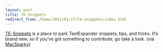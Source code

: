 ```yaml
---
layout: post
title: TE-Snippets
redirect_from: /home/2011/03/17/te-snippets/index.html
---
```

<p><a href="http://te-snippets.com/">TE-Snippets</a> is a place to park TextExpander snippets, tips, and tricks. It’s brand new, so if you’ve got something to contribute, go take a look.
(via <a href="http://www.macsparky.com/blog/2011/3/16/text-expander-snippet-repository-yes-please.html">MacSparky</a>)</p>
